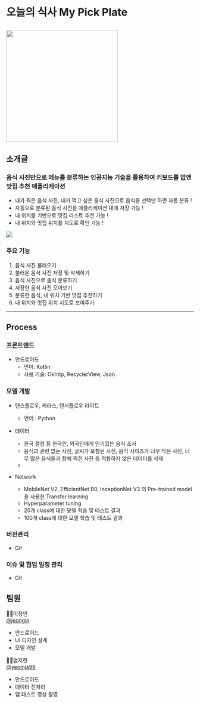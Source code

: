 # **오늘의 식사 My Pick Plate**
<a href='https://ifh.cc/v-Y9oYtJ' target='_blank'><img src='https://ifh.cc/g/Y9oYtJ.jpg' width="300" height="300" border='0'></a>
---
## 소개글

### 음식 사진만으로 메뉴를 분류하는 인공지능 기술을 활용하여 키보드를 없앤 **맛집 추천 애플리케이션**

- 내가 찍은 음식 사진, 내가 먹고 싶은 음식 사진으로 음식을 선택만 하면 자동 분류 !
- 자동으로 분류된 음식 사진을 애플리케이션 내에 저장 가능 !
- 내 위치를 기반으로 맛집 리스트 추천 가능 !
- 내 위치와 맛집 위치를 지도로 확인 가능 !

<a href='https://ifh.cc/v-tz5xO9' target='_blank'><img src='https://ifh.cc/g/tz5xO9.jpg' border='0'></a>

### 주요 기능

 1. 음식 사진 불러오기
 2. 불러온 음식 사진 저장 및 삭제하기
 3. 음식 사진으로 음식 분류하기
 4. 저장한 음식 사진 모아보기
 5. 분류한 음식, 내 위치 기반 맛집 추천하기
 6. 내 위치와 맛집 위치 지도로 보여주기
---
## Process

### 프론트엔드
- 안드로이드
  * 언어: Kotlin
  * 사용 기술: Okhttp, RecyclerView, Json
  
### 모델 개발
- 텐스플로우, 케라스, 텐서플로우 라이트
  * 언어 : Python
  
- 데이터
  * 한국 갤럽 등 한국인, 외국인에게 인기있는 음식 조사
  * 음식과 관련 없는 사진, 글씨가 포함된 사진, 음식 사이즈가 너무 작은 사진, 너무 많은 음식들과 함께 찍힌 사진 등 적합하지 않은 데이터를 삭제
  * 
  
- Network
  * MobileNet V2, EfficientNet B0, InceptionNet V3 의 Pre-trained model을 사용한 Transfer learning
  * Hyperparameter tuning
  * 20개 class에 대한 모델 학습 및 테스트 결과
  * 100개 class에 대한 모델 학습 및 테스트 결과

### 버전관리
- Git
### 이슈 및 협업 일정 관리
- Git

## 팀원

🙍‍♀️이정인  
[@jeongin](https://github.com/jeongiin)
- 안드로이드
- UI 디자인 설계
- 모델 개발

🙍‍♀️염지현  
[@yeomja99](https://github.com/yeomja99)
- 안드로이드
- 데이터 전처리
- 앱 테스트 영상 촬영



